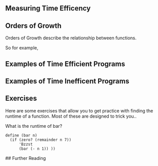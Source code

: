 ## Measuring Time Efficency



## Orders of Growth
Orders of Growth describe the relationship between functions. 

So for example,


## Examples of Time Efficient Programs

## Examples of Time Inefficent Programs

## Exercises

Here are some exercises that allow you to get practice with finding the runtime of a function. Most of these are designed to trick you..
<div class="mc">
What is the runtime of bar?

```
define (bar n)
  (if (zero? (remainder n 7))
      'Bzzst
      (bar (- n 1)) ))
```

<ans text="Θ(1)" explanation="No matter what n is, bar will make at most 6 recursive calls" correct></ans>
<ans text="Θ(n)" explanation="Hint: Think carefully about the number of Recursive Calls made between (bar 48) vs (bar 83)."></ans>
<ans text="Θ(n^2)" explanation="Way off. Consider writing out an example where n = 7, n = 13, etc."></ans>
</div>
## Further Reading
